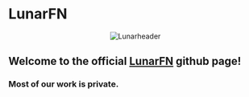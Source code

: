 # LunarFN

<div align=center>
    <img src="https://assets.aufgeladen.dev/LunarLogo.png" alt="Lunarheader">
</div>

## Welcome to the official <a href="https://discord.gg/bCZ7ZH5GyU">LunarFN</a> github page!

### Most of our work is private.
